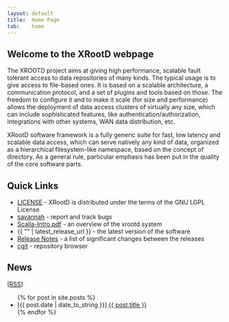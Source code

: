 ```yaml
---
layout: default
title:  Home Page
tab:    home
---
```


Welcome to the XRootD webpage
-----------------------------

The XROOTD project aims at giving high performance, scalable fault tolerant
access to data repositories of many kinds. The typical usage is to give
access to file-based ones. It is based on a scalable architecture, a
communication protocol, and a set of plugins and tools based on those. The
freedom to configure it and to make it scale (for size and performance)
allows the deployment of data access clusters of virtually any size, which
can include sophisticated features, like authentication/authorization,
integrations with other systems, WAN data distribution, etc.

XRootD software framework is a fully generic suite for fast, low latency
and scalable data access, which can serve natively any kind of data,
organized as a hierarchical filesystem-like namespace, based on the concept
of directory. As a general rule, particular emphasis has been put in the
quality of the core software parts.

Quick Links
-----------
 * [LICENSE](COPYING.LGPL.txt) - XRootD is distributed under the terms of the
   GNU LGPL License
 * [savannah](https://savannah.cern.ch/bugs/?group=xrootd) - report and track
   bugs
 * [Scalla-Intro.pdf](/papers/Scalla-Intro.pdf) - an overview of the xrootd
   system
 * {{ "" | latest_release_url }} - the latest version of the software
 * [Release Notes](/download/ReleaseNotes.html) - a list of significant changes
   between the releases
 * [cgit](http://xrootd.cern.ch/repos/xrootd.git) - repository browser

News
----

\[[RSS](/rss.xml)\]

<ul>
{% for post in site.posts %}
 <li> <span class="post_date">[{{ post.date | date_to_string }}]</span> <a href="{{ post.url }}">{{ post.title }}</a></li>
{% endfor %}
</ul>
